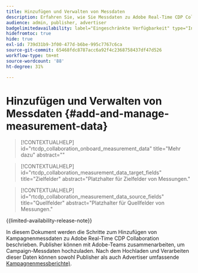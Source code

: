 ```yaml
---
title: Hinzufügen und Verwalten von Messdaten
description: Erfahren Sie, wie Sie Messdaten zu Adobe Real-Time CDP Collaboration hinzufügen.
audience: admin, publisher, advertiser
badgelimitedavailability: label="Eingeschränkte Verfügbarkeit" type="Informative" url="https://helpx.adobe.com/legal/product-descriptions/real-time-customer-data-platform-collaboration.html newtab=true"
hidefromtoc: true
hide: true
exl-id: 739d31b9-3f00-477d-b6be-995c7767c6ca
source-git-commit: 65468fdc8787acc6a92f4c2368758437df47d526
workflow-type: tm+mt
source-wordcount: '88'
ht-degree: 31%

---
```


# Hinzufügen und Verwalten von Messdaten {#add-and-manage-measurement-data}

>[!CONTEXTUALHELP]
>id="rtcdp_collaboration_onboard_measurement_data"
>title="Mehr dazu"
>abstract=""

>[!CONTEXTUALHELP]
>id="rtcdp_collaboration_measurement_data_target_fields"
>title="Zielfelder"
>abstract="Platzhalter für Zielfelder von Messungen."

>[!CONTEXTUALHELP]
>id="rtcdp_collaboration_measurement_data_source_fields"
>title="Quellfelder"
>abstract="Platzhalter für Quellfelder von Messungen."

{{limited-availability-release-note}}

In diesem Dokument werden die Schritte zum Hinzufügen von Kampagnenmessdaten zu Adobe Real-Time CDP Collaboration beschrieben. Publisher können mit Adobe-Teams zusammenarbeiten, um Campaign-Messdaten hochzuladen. Nach dem Hochladen und Verarbeiten dieser Daten können sowohl Publisher als auch Advertiser umfassende [Kampagnenmessberichte) &#x200B;](/help/guide/collaborate/measure.md).
